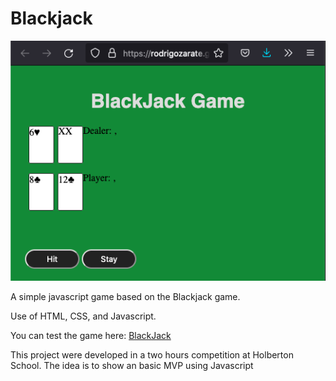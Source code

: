 # Blackjack
![Black Jack game example](https://github.com/rodrigozarate/blackjack/blob/main/deal.png)

A simple javascript game based on the Blackjack game.

Use of HTML, CSS, and Javascript.

You can test the game here:
[BlackJack](https://rodrigozarate.github.io/blackjack/)

This project were developed in a two hours competition at Holberton School.
The idea is to show an basic MVP using Javascript


